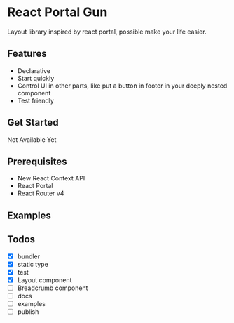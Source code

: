# React Portal Gun

Layout library inspired by react portal, possible make your life easier.

## Features

- Declarative
- Start quickly
- Control UI in other parts, like put a button in footer in your deeply nested component
- Test friendly

## Get Started

Not Available Yet

## Prerequisites

- New React Context API
- React Portal
- React Router v4

## Examples

## Todos

- [x] bundler
- [x] static type
- [x] test
- [x] Layout component
- [ ] Breadcrumb component
- [ ] docs
- [ ] examples
- [ ] publish
